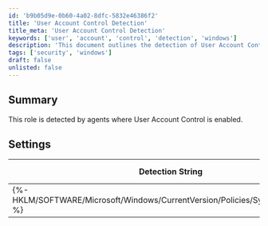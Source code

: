 ```yaml
---
id: 'b9b05d9e-0b60-4a02-8dfc-5832e46386f2'
title: 'User Account Control Detection'
title_meta: 'User Account Control Detection'
keywords: ['user', 'account', 'control', 'detection', 'windows']
description: 'This document outlines the detection of User Account Control (UAC) settings on Windows 10 systems through specific registry checks performed by agents. It includes the detection string, comparator, result, and applicable operating systems.'
tags: ['security', 'windows']
draft: false
unlisted: false
---
```


## Summary

This role is detected by agents where User Account Control is enabled.

## Settings

| Detection String                                                  | Comparator | Result | Applicable OS |
|------------------------------------------------------------------|------------|--------|----------------|
| \{%-HKLM/SOFTWARE/Microsoft/Windows/CurrentVersion/Policies/System:EnableLUA-%} | Equals     | 1      | Windows 10     |

